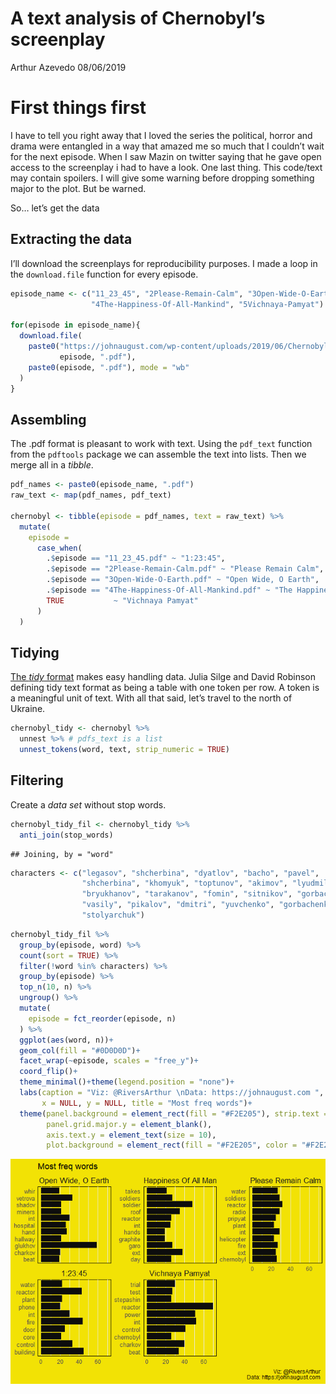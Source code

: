 A text analysis of Chernobyl’s screenplay
================
Arthur Azevedo
08/06/2019

# First things first

I have to tell you right away that I loved the series the political,
horror and drama were entangled in a way that amazed me so much that I
couldn’t wait for the next episode. When I saw Mazin on twitter saying
that he gave open access to the screenplay i had to have a look. One
last thing. This code/text may contain spoilers. I will give some
warning before dropping something major to the plot. But be warned.

So… let’s get the data

## Extracting the data

I’ll download the screenplays for reproducibility purposes. I made a
loop in the `download.file` function for every
episode.

``` r
episode_name <- c("11_23_45", "2Please-Remain-Calm", "3Open-Wide-O-Earth",
                  "4The-Happiness-Of-All-Mankind", "5Vichnaya-Pamyat")

for(episode in episode_name){
  download.file(
    paste0("https://johnaugust.com/wp-content/uploads/2019/06/Chernobyl_Episode-",
           episode, ".pdf"), 
    paste0(episode, ".pdf"), mode = "wb"
  )
}
```

## Assembling

The .pdf format is pleasant to work with text. Using the `pdf_text`
function from the `pdftools` package we can assemble the text into
lists. Then we merge all in a *tibble*.

``` r
pdf_names <- paste0(episode_name, ".pdf")
raw_text <- map(pdf_names, pdf_text)

chernobyl <- tibble(episode = pdf_names, text = raw_text) %>% 
  mutate(
    episode =
      case_when(
        .$episode == "11_23_45.pdf" ~ "1:23:45",
        .$episode == "2Please-Remain-Calm.pdf" ~ "Please Remain Calm",
        .$episode == "3Open-Wide-O-Earth.pdf" ~ "Open Wide, O Earth",
        .$episode == "4The-Happiness-Of-All-Mankind.pdf" ~ "The Happiness Of All Mankind",
        TRUE           ~ "Vichnaya Pamyat"
      )
  )
```

## Tidying

[The *tidy* format](https://www.tidyverse.org/learn/) makes easy
handling data. Julia Silge and David Robinson defining tidy text format
as being a table with one token per row. A token is a meaningful unit of
text. With all that said, let’s travel to the north of Ukraine.

``` r
chernobyl_tidy <- chernobyl %>% 
  unnest %>% # pdfs_text is a list
  unnest_tokens(word, text, strip_numeric = TRUE)
```

## Filtering

Create a *data set* without stop words.

``` r
chernobyl_tidy_fil <- chernobyl_tidy %>% 
  anti_join(stop_words)
```

    ## Joining, by = "word"

``` r
characters <- c("legasov", "shcherbina", "dyatlov", "bacho", "pavel",
                "shcherbina", "khomyuk", "toptunov", "akimov", "lyudmilla",
                "bryukhanov", "tarakanov", "fomin", "sitnikov", "gorbachev",
                "vasily", "pikalov", "dmitri", "yuvchenko", "gorbachenko",
                "stolyarchuk")
```

``` r
chernobyl_tidy_fil %>% 
  group_by(episode, word) %>% 
  count(sort = TRUE) %>% 
  filter(!word %in% characters) %>% 
  group_by(episode) %>% 
  top_n(10, n) %>%
  ungroup() %>% 
  mutate(
    episode = fct_reorder(episode, n)
  ) %>% 
  ggplot(aes(word, n))+
  geom_col(fill = "#0D0D0D")+
  facet_wrap(~episode, scales = "free_y")+
  coord_flip()+
  theme_minimal()+theme(legend.position = "none")+
  labs(caption = "Viz: @RiversArthur \nData: https://johnaugust.com ",
       x = NULL, y = NULL, title = "Most freq words")+
  theme(panel.background = element_rect(fill = "#F2E205"), strip.text = element_text(size = 13),
        panel.grid.major.y = element_blank(),
        axis.text.y = element_text(size = 10),
        plot.background = element_rect(fill = "#F2E205", color = "#F2E205"))
```

<img src="chernobyl_files/figure-gfm/Most frequent word-1.png" style="display: block; margin: auto;" />
